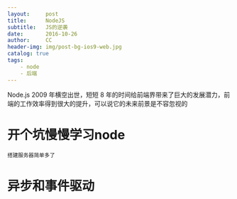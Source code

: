 ```yaml
---
layout:     post
title:      NodeJS
subtitle:   JS的逆袭
date:       2016-10-26
author:     CC
header-img: img/post-bg-ios9-web.jpg
catalog: true
tags:
    - node
    - 后端
---
```


Node.js 2009 年横空出世，短短 8 年的时间给前端界带来了巨大的发展潜力，前端的工作效率得到很大的提升，可以说它的未来前景是不容忽视的

# 开个坑慢慢学习node



```
搭建服务器简单多了

```


# 异步和事件驱动



```


```
